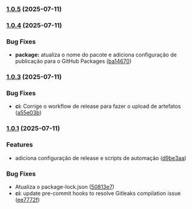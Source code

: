 ### [1.0.5](https://github.com/nataliagranato/terragrunt-mcp-server/compare/v1.0.4...v1.0.5) (2025-07-11)

### [1.0.4](https://github.com/nataliagranato/terragrunt-mcp-server/compare/v1.0.3...v1.0.4) (2025-07-11)


### Bug Fixes

* **package:** atualiza o nome do pacote e adiciona configuração de publicação para o GitHub Packages ([ba14670](https://github.com/nataliagranato/terragrunt-mcp-server/commit/ba146707e4b01301713bdec41c254f9da3f3fd0f))

### [1.0.3](https://github.com/nataliagranato/terragrunt-mcp-server/compare/v1.0.2...v1.0.3) (2025-07-11)


### Bug Fixes

* **ci:** Corrige o workflow de release para fazer o upload de artefatos ([a55e03b](https://github.com/nataliagranato/terragrunt-mcp-server/commit/a55e03b1db56338bd91334523ecbbf25883b779f))

### [1.0.1](https://github.com/nataliagranato/terragrunt-mcp-server/compare/v1.0.0...v1.0.1) (2025-07-11)


### Features

* adiciona configuração de release e scripts de automação ([d9be3aa](https://github.com/nataliagranato/terragrunt-mcp-server/commit/d9be3aac6dae5250a13ccdef93213400b13d0532))


### Bug Fixes

* Atualiza o package-lock.json ([50813e7](https://github.com/nataliagranato/terragrunt-mcp-server/commit/50813e711f92492e3b6254a0169e0a73b7fa063e))
* **ci:** update pre-commit hooks to resolve Gitleaks compilation issue ([ee7772f](https://github.com/nataliagranato/terragrunt-mcp-server/commit/ee7772f3b3b6037f42f35da38cf158de6586f671))

